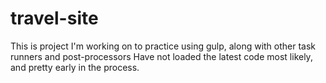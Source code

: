 # travel-site
This is project I'm working on to practice using gulp, along with other task runners and post-processors
Have not loaded the latest code most likely, and pretty early in the process.
